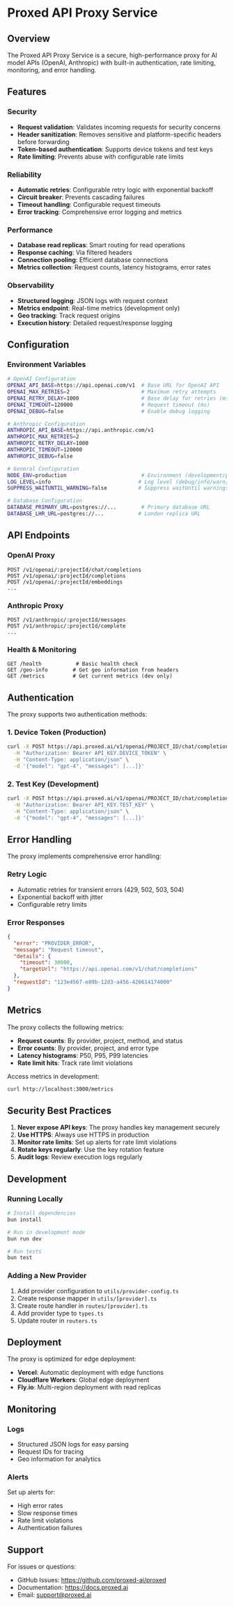 # Proxed API Proxy Service

## Overview

The Proxed API Proxy Service is a secure, high-performance proxy for AI model APIs (OpenAI, Anthropic) with built-in authentication, rate limiting, monitoring, and error handling.

## Features

### Security
- **Request validation**: Validates incoming requests for security concerns
- **Header sanitization**: Removes sensitive and platform-specific headers before forwarding
- **Token-based authentication**: Supports device tokens and test keys
- **Rate limiting**: Prevents abuse with configurable rate limits

### Reliability
- **Automatic retries**: Configurable retry logic with exponential backoff
- **Circuit breaker**: Prevents cascading failures
- **Timeout handling**: Configurable request timeouts
- **Error tracking**: Comprehensive error logging and metrics

### Performance
- **Database read replicas**: Smart routing for read operations
- **Response caching**: Via filtered headers
- **Connection pooling**: Efficient database connections
- **Metrics collection**: Request counts, latency histograms, error rates

### Observability
- **Structured logging**: JSON logs with request context
- **Metrics endpoint**: Real-time metrics (development only)
- **Geo tracking**: Track request origins
- **Execution history**: Detailed request/response logging

## Configuration

### Environment Variables

```bash
# OpenAI Configuration
OPENAI_API_BASE=https://api.openai.com/v1  # Base URL for OpenAI API
OPENAI_MAX_RETRIES=2                       # Maximum retry attempts
OPENAI_RETRY_DELAY=1000                    # Base delay for retries (ms)
OPENAI_TIMEOUT=120000                      # Request timeout (ms)
OPENAI_DEBUG=false                         # Enable debug logging

# Anthropic Configuration
ANTHROPIC_API_BASE=https://api.anthropic.com/v1
ANTHROPIC_MAX_RETRIES=2
ANTHROPIC_RETRY_DELAY=1000
ANTHROPIC_TIMEOUT=120000
ANTHROPIC_DEBUG=false

# General Configuration
NODE_ENV=production                        # Environment (development/production)
LOG_LEVEL=info                            # Log level (debug/info/warn/error)
SUPPRESS_WAITUNTIL_WARNING=false          # Suppress waitUntil warnings in dev

# Database Configuration
DATABASE_PRIMARY_URL=postgres://...        # Primary database URL
DATABASE_LHR_URL=postgres://...           # London replica URL
```

## API Endpoints

### OpenAI Proxy
```
POST /v1/openai/:projectId/chat/completions
POST /v1/openai/:projectId/completions
POST /v1/openai/:projectId/embeddings
...
```

### Anthropic Proxy
```
POST /v1/anthropic/:projectId/messages
POST /v1/anthropic/:projectId/complete
...
```

### Health & Monitoring
```
GET /health           # Basic health check
GET /geo-info        # Get geo information from headers
GET /metrics         # Get current metrics (dev only)
```

## Authentication

The proxy supports two authentication methods:

### 1. Device Token (Production)
```bash
curl -X POST https://api.proxed.ai/v1/openai/PROJECT_ID/chat/completions \
  -H "Authorization: Bearer API_KEY.DEVICE_TOKEN" \
  -H "Content-Type: application/json" \
  -d '{"model": "gpt-4", "messages": [...]}'
```

### 2. Test Key (Development)
```bash
curl -X POST https://api.proxed.ai/v1/openai/PROJECT_ID/chat/completions \
  -H "Authorization: Bearer API_KEY.TEST_KEY" \
  -H "Content-Type: application/json" \
  -d '{"model": "gpt-4", "messages": [...]}'
```

## Error Handling

The proxy implements comprehensive error handling:

### Retry Logic
- Automatic retries for transient errors (429, 502, 503, 504)
- Exponential backoff with jitter
- Configurable retry limits

### Error Responses
```json
{
  "error": "PROVIDER_ERROR",
  "message": "Request timeout",
  "details": {
    "timeout": 30000,
    "targetUrl": "https://api.openai.com/v1/chat/completions"
  },
  "requestId": "123e4567-e89b-12d3-a456-426614174000"
}
```

## Metrics

The proxy collects the following metrics:

- **Request counts**: By provider, project, method, and status
- **Error counts**: By provider, project, and error type
- **Latency histograms**: P50, P95, P99 latencies
- **Rate limit hits**: Track rate limit violations

Access metrics in development:
```bash
curl http://localhost:3000/metrics
```

## Security Best Practices

1. **Never expose API keys**: The proxy handles key management securely
2. **Use HTTPS**: Always use HTTPS in production
3. **Monitor rate limits**: Set up alerts for rate limit violations
4. **Rotate keys regularly**: Use the key rotation feature
5. **Audit logs**: Review execution logs regularly

## Development

### Running Locally
```bash
# Install dependencies
bun install

# Run in development mode
bun run dev

# Run tests
bun test
```

### Adding a New Provider

1. Add provider configuration to `utils/provider-config.ts`
2. Create response mapper in `utils/[provider].ts`
3. Create route handler in `routes/[provider].ts`
4. Add provider type to `types.ts`
5. Update router in `routers.ts`

## Deployment

The proxy is optimized for edge deployment:

- **Vercel**: Automatic deployment with edge functions
- **Cloudflare Workers**: Global edge deployment
- **Fly.io**: Multi-region deployment with read replicas

## Monitoring

### Logs
- Structured JSON logs for easy parsing
- Request IDs for tracing
- Geo information for analytics

### Alerts
Set up alerts for:
- High error rates
- Slow response times
- Rate limit violations
- Authentication failures

## Support

For issues or questions:
- GitHub Issues: https://github.com/proxed-ai/proxed
- Documentation: https://docs.proxed.ai
- Email: support@proxed.ai
